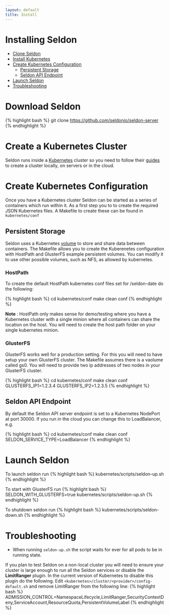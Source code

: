 ```yaml
---
layout: default
title: Install
---
```


# Installing Seldon

 * [Clone Seldon](#clone)
 * [Install Kubernetes](#install-kubernetes)
 * [Create Kubernetes Configuration](#configure)
     * [Persistent Storage](#storage)
     * [Seldon API Endpoint](#endpoint)
 * [Launch Seldon](#launch)
 * [Troubleshooting](#troubleshooting)

# Download Seldon<a name="clone"></a>

{% highlight bash %}
git clone https://github.com/seldonio/seldon-server
{% endhighlight %}

# Create a Kubernetes Cluster<a name="install-kubernetes"></a>

Seldon runs inside a [Kubernetes](http://kubernetes.io) cluster so you need to follow their [guides](http://kubernetes.io/docs) to create a cluster locally, on servers or in the cloud.

# Create Kubernetes Configuration<a name="configure"></a>

Once you have a Kubernetes cluster Seldon can be started as a series of containers which run within it. As a first step you to to create the required JSON Kubernetes files. A Makefile to create these can be found in ```kubernetes/conf```

## Persistent Storage<a name="storage"></a>
Seldon uses a Kubernetes [volume](http://kubernetes.io/docs/user-guide/volumes/) to store and share data between containers. The Makefile allows you to create the Kuberenetes configuration with HostPath and GlusterFS example persistent volumes. You can modify it to use other possible volumes, such as NFS, as allowed by kubernetes.

### HostPath
To create the default HostPath kubernetes conf files set for /seldon-date do the following:

{% highlight bash %}
 cd kubernetes/conf
 make clean conf
{% endhighlight %}

   **Note** : HostPath only makes sense for demo/testing where you have a Kubernetes cluster with a single minion where all containers can share the location on the host. You will need to create the host path folder on your single kubernetes minion.

### GlusterFS
GlusterFS works well for a production setting. For this you will need to have setup your own GlusterFS cluster. The Makefile assumes there is a vaolume called gs0. You will need to provide two ip addresses of two nodes in your GlusterFS cluster.

{% highlight bash %}
 cd kubernetes/conf
 make clean conf GLUSTERFS_IP1=1.2.3.4 GLUSTERFS_IP2=1.2.3.5
{% endhighlight %}

## Seldon API Endpoint<a name="endpoint"></a>
By default the Seldon API server endpoint is set to a Kubernetes NodePort at port 30000. If you run in the cloud you can change this to LoadBalancer, e.g.

{% highlight bash %}
 cd kubernetes/conf
 make clean conf SELDON_SERVICE_TYPE=LoadBalancer
{% endhighlight %}



# Launch Seldon<a name="launch"></a>
To launch seldon run
{% highlight bash %}
kubernetes/scripts/seldon-up.sh
{% endhighlight %}

To start with GlusterFS run 
{% highlight bash %}
SELDON_WITH_GLUSTERFS=true kubernetes/scripts/seldon-up.sh
{% endhighlight %}

To shutdown seldon run
{% highlight bash %}
kubernetes/scripts/seldon-down.sh
{% endhighlight %}

# Troubleshooting<a name="troubleshooting"></a>

 * When running ```seldon-up.sh``` the script waits for ever for all pods to be in running state.

If you plan to test Seldon on a non-local cluster you will need to ensure your cluster is large enough to run all the Seldon services or disable the **LimitRanger** plugin. In the current version of Kubernetes to disable this plugin do the following. Edit ```<kubernetes>/cluster/<provider>/config-default.sh``` and remove LimitRanger from the following line:
{% highlight bash %}
ADMISSION_CONTROL=NamespaceLifecycle,LimitRanger,SecurityContextDeny,ServiceAccount,ResourceQuota,PersistentVolumeLabel
{% endhighlight %}




